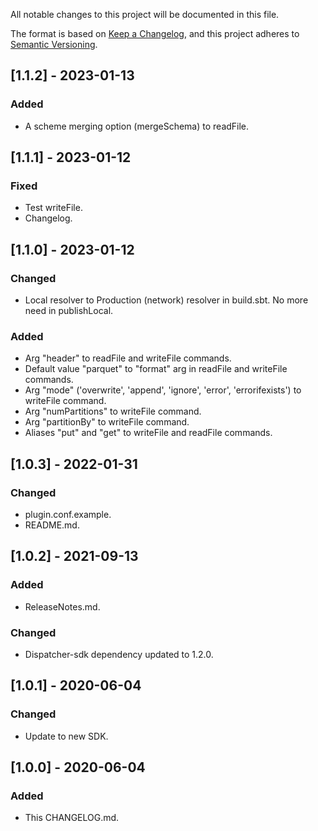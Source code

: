 
All notable changes to this project will be documented in this file.

The format is based on [Keep a Changelog](https://keepachangelog.com/en/1.0.0/),
and this project adheres to [Semantic Versioning](https://semver.org/spec/v2.0.0.html).

## [1.1.2] - 2023-01-13
### Added
- A scheme merging option (mergeSchema) to readFile.

## [1.1.1] - 2023-01-12
### Fixed
- Test writeFile.
- Changelog.

## [1.1.0] - 2023-01-12
### Changed
- Local resolver to Production (network) resolver in build.sbt. No more need in publishLocal.
### Added
- Arg "header" to readFile and writeFile commands.
- Default value "parquet" to "format" arg in readFile and writeFile commands.
- Arg "mode"  ('overwrite', 'append', 'ignore', 'error', 'errorifexists') to writeFile command.
- Arg "numPartitions" to writeFile command.
- Arg "partitionBy" to writeFile command.
- Aliases "put" and "get" to writeFile and readFile commands.

## [1.0.3] - 2022-01-31
### Changed
- plugin.conf.example.
- README.md.

## [1.0.2] - 2021-09-13
### Added
- ReleaseNotes.md.
### Changed
- Dispatcher-sdk dependency updated to 1.2.0.

## [1.0.1] - 2020-06-04
### Changed
- Update to new SDK. 

## [1.0.0] - 2020-06-04 
### Added
- This CHANGELOG.md.
